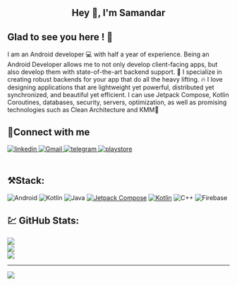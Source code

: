 ## <div align="center">Hey 👋, I'm  Samandar</div>  
 
## Glad to see you here ! 💫  
I am an Android developer 💻 with half a year of experience. Being an Android Developer allows me to not only develop client-facing apps, but also develop them with state-of-the-art backend support. 🚁 I specialize in creating robust backends for your app that do all the heavy lifting. 🔥 I love designing applications that are lightweight yet powerful, distributed yet synchronized, and beautiful yet efficient. I can use Jetpack Compose, Kotlin Coroutines, databases, security, servers, optimization, as well as promising technologies such as Clean Architecture and KMM🌟
<br/>   
  
## 🤝Connect with me  
<div align="start">
<a href="https://linkedin.com/in/samandar-asiydinov-7a0718227/" target="_blank">
<img src=https://img.shields.io/badge/linkedin-%231E77B5.svg?&style=for-the-badge&logo=linkedin&logoColor=white alt=linkedin style="margin-bottom: 5px;" />
</a>
<a href="samandar.sh.asiydinov@gmail.com" target="_blank">
<img src=https://img.shields.io/badge/Gmail-D14836?style=for-the-badge&logo=gmail&logoColor=white alt=Gmail style="margin-bottom: 5px;" />
</a>  
 </a>
<a href="https://t.me/Samandar_sdk" target="_blank">
<img src=https://img.shields.io/badge/Telegram-2CA5E0?style=for-the-badge&logo=telegram&logoColor=white? alt=telegram style="margin-bottom: 5px;" />
</a> 
</a>
<a href="https://play.google.com/store/apps/developer?id=Samandar+Sdk" target="_blank">
<img src=https://img.shields.io/badge/Google_Play-414141?style=for-the-badge&logo=google-play&logoColor=white alt=playstore style="margin-bottom: 5px;" />
</a> 
</div>  
<br/>  

## ⚒️Stack:
![Android](https://img.shields.io/badge/Android-3DDC84?style=for-the-badge&logo=android&logoColor=white) ![Kotlin](https://img.shields.io/badge/kotlin-%230095D5.svg?style=for-the-badge&logo=kotlin&logoColor=white) ![Java](https://img.shields.io/badge/java-%23ED8B00.svg?style=for-the-badge&logo=java&logoColor=white) <a href='https://github.com/SamandarAsiydinov' target="_blank"><img alt='Jetpack Compose' src='https://img.shields.io/badge/Jetpack_Compose-100000?style=for-the-badge&logo=Jetpack Compose&logoColor=087308&labelColor=101745&color=101745'/></a> <a href='https://github.com/SamandarAsiydinov' target="_blank"><img alt='Kotlin' src='https://img.shields.io/badge/KMM-100000?style=for-the-badge&logo=Kotlin&logoColor=482AB6&labelColor=A87ECA&color=A87ECA'/></a> ![C++](https://img.shields.io/badge/c++-%2300599C.svg?style=for-the-badge&logo=c%2B%2B&logoColor=white) ![Firebase](https://img.shields.io/badge/firebase-ffca28?style=for-the-badge&logo=firebase&logoColor=black)
## 💹 GitHub Stats:
![](https://github-readme-stats.vercel.app/api?username=SamandarAsiydinov&theme=blue-green&hide_border=false&include_all_commits=true&count_private=true)<br/>
![](https://github-readme-streak-stats.herokuapp.com/?user=SamandarAsiydinov&theme=blue-green&hide_border=false)<br/>
![](https://github-readme-stats.vercel.app/api/top-langs/?username=SamandarAsiydinov&theme=blue-green&hide_border=false&include_all_commits=true&count_private=true&layout=compact)

---
[![](https://visitcount.itsvg.in/api?id=SamandarAsiydinov&icon=5&color=3)](https://visitcount.itsvg.in)
